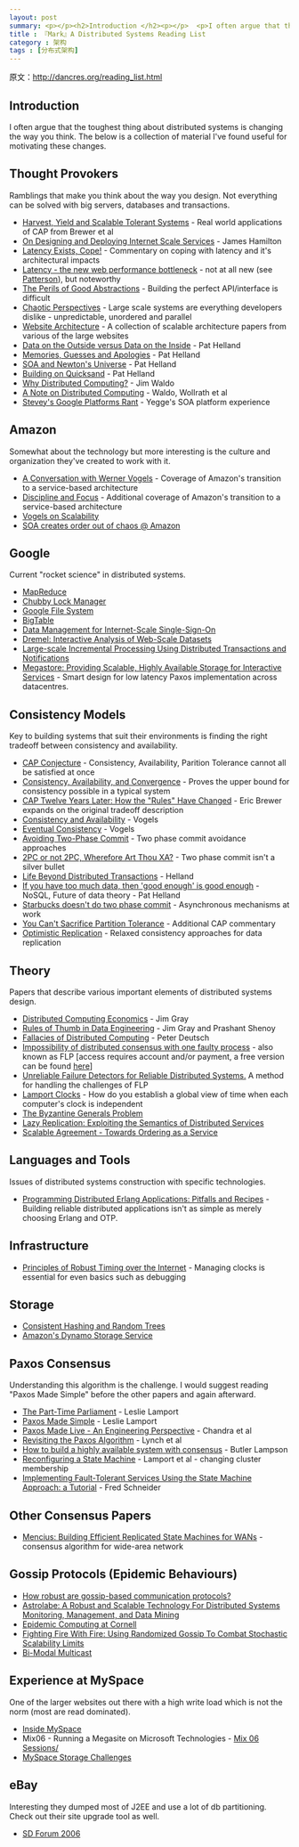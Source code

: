 ```yaml
---
layout: post
summary: <p></p><h2>Introduction </h2><p></p>  <p>I often argue that the toughest thing about distributed systems is changing the way you think.  The below is a collection of material I've found useful for motivating these changes. </p>  <h2>Thought Provokers</h2>  <p>Ramblings that make you think about the way you design.  Not everything can be solved with big servers, databases and transactions.</p>  <ul> <li><a href="http://citeseerx.ist.psu.edu/viewdoc/summary?doi=10.1.1.33.411">Harvest,   Yield and Scalable Tolerant Systems</a><a> - Real world applications of   CAP from Brewer et al</a></li><a> </a><li><a></a><a href="http://research.microsoft.com/~jamesrh/TalksAndPapers/JamesRH_Lisa.pdf">On Designing and Deploying Internet Scale Services</a> - James Hamilton</li> <li><a href="http://www.addsimplicity.com/adding_simplicity_an_engi/2007/02/latency_exists_.html">Latency Exists, Cope!</a> 	- Commentary on coping with latency and it's architectural impacts</li> <li><a href="http://www.igvita.com/2012/07/19/latency-the-new-web-performance-bottleneck/">Latency - the new web performance bottleneck</a> - not at all new (see <a href="http://dl.acm.org/citation.cfm?id=1022596">Patterson</a>), but noteworthy</li> 	 <li><a href="http://www.addsimplicity.com/adding_simplicity_an_engi/2006/12/the_perils_of_g.html">The Perils of Good Abstractions</a> 	- Building the perfect API/interface is difficult</li> 	 <li><a href="http://www.addsimplicity.com/adding_simplicity_an_engi/2007/05/chaotic_perspec.html">Chaotic Perspectives</a> 	- Large scale systems are everything developers dislike - unpredictable, unordered and parallel</li>  <li><a href="http://poorbuthappy.com/ease/archives/2007/04/29/3616/the-top-10-presentation-on-scaling-websites-twitter-flickr-bloglines-vox-and-more">Website Architecture</a> 	- A collection of scalable architecture papers from various of the large websites</li>  <li><a href="http://www.cidrdb.org/cidr2005/papers/P12.pdf">Data on the Outside versus Data on the Inside</a> - Pat Helland</li>	 <li><a href="http://blogs.msdn.com/pathelland/archive/2007/05/15/memories-guesses-and-apologies.aspx">Memories, Guesses and Apologies</a> - Pat Helland</li> <li><a href="http://blogs.msdn.com/pathelland/archive/2007/05/20/soa-and-newton-s-universe.aspx">SOA and Newton's Universe</a> - Pat Helland</li> <li><a href="http://arxiv.org/abs/0909.1788">Building on Quicksand</a> - Pat Helland</li> <li><a href="http://www.artima.com/weblogs/viewpost.jsp?thread=4247">Why Distributed Computing?</a> - Jim Waldo</li> <li><a href="http://research.sun.com/techrep/1994/abstract-29.html">A Note on Distributed Computing</a> - Waldo, Wollrath et al</li> <li><a href="https://plus.google.com/112678702228711889851/posts/eVeouesvaVX">Stevey's Google Platforms Rant</a> - Yegge's SOA platform experience</li> </ul>
title : 『Mark』A Distributed Systems Reading List	
category : 架构
tags : [分布式架构]
---
```

原文：http://dancres.org/reading_list.html

<p></p><h2>Introduction
</h2><p></p>

<p>I often argue that the toughest thing about distributed systems is changing the way you think.  The below is a collection of material I've found useful for motivating these changes.
</p>

<h2>Thought Provokers</h2>

<p>Ramblings that make you think about the way you design.  Not everything can be solved with big servers, databases and transactions.</p>

<ul>
<li><a href="http://citeseerx.ist.psu.edu/viewdoc/summary?doi=10.1.1.33.411">Harvest,
  Yield and Scalable Tolerant Systems</a><a> - Real world applications of
  CAP from Brewer et al</a></li><a>
</a><li><a></a><a href="http://research.microsoft.com/~jamesrh/TalksAndPapers/JamesRH_Lisa.pdf">On Designing and Deploying Internet Scale Services</a> - James Hamilton</li>
<li><a href="http://www.addsimplicity.com/adding_simplicity_an_engi/2007/02/latency_exists_.html">Latency Exists, Cope!</a>
	- Commentary on coping with latency and it's architectural impacts</li>
<li><a href="http://www.igvita.com/2012/07/19/latency-the-new-web-performance-bottleneck/">Latency - the new web performance bottleneck</a> - not at all new (see <a href="http://dl.acm.org/citation.cfm?id=1022596">Patterson</a>), but noteworthy</li>
	
<li><a href="http://www.addsimplicity.com/adding_simplicity_an_engi/2006/12/the_perils_of_g.html">The Perils of Good Abstractions</a>
	- Building the perfect API/interface is difficult</li>
	
<li><a href="http://www.addsimplicity.com/adding_simplicity_an_engi/2007/05/chaotic_perspec.html">Chaotic Perspectives</a>
	- Large scale systems are everything developers dislike - unpredictable, unordered and parallel</li>

<li><a href="http://poorbuthappy.com/ease/archives/2007/04/29/3616/the-top-10-presentation-on-scaling-websites-twitter-flickr-bloglines-vox-and-more">Website Architecture</a>
	- A collection of scalable architecture papers from various of the large websites</li>

<li><a href="http://www.cidrdb.org/cidr2005/papers/P12.pdf">Data on the Outside versus Data on the Inside</a> - Pat Helland</li>	
<li><a href="http://blogs.msdn.com/pathelland/archive/2007/05/15/memories-guesses-and-apologies.aspx">Memories, Guesses and Apologies</a> - Pat Helland</li>
<li><a href="http://blogs.msdn.com/pathelland/archive/2007/05/20/soa-and-newton-s-universe.aspx">SOA and Newton's Universe</a> - Pat Helland</li>
<li><a href="http://arxiv.org/abs/0909.1788">Building on Quicksand</a> - Pat Helland</li>
<li><a href="http://www.artima.com/weblogs/viewpost.jsp?thread=4247">Why Distributed Computing?</a> - Jim Waldo</li>
<li><a href="http://research.sun.com/techrep/1994/abstract-29.html">A Note on Distributed Computing</a> - Waldo, Wollrath et al</li>
<li><a href="https://plus.google.com/112678702228711889851/posts/eVeouesvaVX">Stevey's Google Platforms Rant</a> - Yegge's SOA platform experience</li>
</ul>

<h2>Amazon</h2>

<p>Somewhat about the technology but more interesting is the culture and organization they've created to work with it.</p>

<ul>
<li><a href="http://queue.acm.org/detail.cfm?id=1142065">A Conversation with Werner Vogels</a> - Coverage of Amazon's transition to a service-based architecture</li>

<li><a href="http://queue.acm.org/detail.cfm?id=1388773">Discipline and Focus</a> - Additional coverage of Amazon's transition to a service-based architecture</li>

<li><a href="http://www.itconversations.com/shows/detail1634.html">Vogels on Scalability</a></li>

<li><a href="http://searchwebservices.techtarget.com/originalContent/0,289142,sid26_gci1195702,00.html">SOA creates order out of chaos @ Amazon</a></li>
</ul>

<h2>Google</h2>

<p>Current "rocket science" in distributed systems.</p>

<ul>
<li><a href="http://labs.google.com/papers/mapreduce.html">MapReduce</a></li>

<li><a href="http://labs.google.com/papers/chubby.html">Chubby Lock Manager</a></li>

<li><a href="http://labs.google.com/papers/gfs.html">Google File System</a></li>

<li><a href="http://labs.google.com/papers/bigtable.html">BigTable</a></li>

<li><a href="http://www.usenix.org/event/worlds06/tech/prelim_papers/perl/perl.pdf">Data Management for Internet-Scale Single-Sign-On</a></li>
<li><a href="http://www.google.com/research/pubs/pub36632.html">Dremel: Interactive Analysis of Web-Scale Datasets</a></li>
<li><a href="http://www.google.com/research/pubs/pub36726.html">Large-scale Incremental Processing Using Distributed Transactions and Notifications</a></li>
<li><a href="http://www.cidrdb.org/cidr2011/Papers/CIDR11_Paper32.pdf">Megastore: Providing Scalable, Highly Available Storage for Interactive Services</a> - Smart design for low latency Paxos implementation across datacentres.</li>
</ul>

<h2>Consistency Models</h2>

<p>Key to building systems that suit their environments is finding the right tradeoff between consistency and availability.</p>

<ul>
<li><a href="http://citeseer.ist.psu.edu/544596.html">CAP Conjecture</a> - Consistency, Availability, Parition Tolerance cannot all be satisfied at once</li>
<li><a href="http://www.cs.utexas.edu/users/princem/papers/cac-tr.pdf">Consistency, Availability, and Convergence</a> - Proves the upper bound for consistency possible in a typical system</li>
<li><a href="http://www.infoq.com/articles/cap-twelve-years-later-how-the-rules-have-changed">CAP Twelve Years Later: How the "Rules" Have Changed</a> - Eric Brewer expands on the original tradeoff description</li>
<li><a href="http://www.infoq.com/news/2008/01/consistency-vs-availability">Consistency and Availability</a> - Vogels</li>
<li><a href="http://www.allthingsdistributed.com/2007/12/eventually_consistent.html">Eventual Consistency</a> - Vogels</li>
<li><a href="http://www.addsimplicity.com/adding_simplicity_an_engi/2006/12/avoiding_two_ph.html">Avoiding Two-Phase Commit</a>
	- Two phase commit avoidance approaches</li>
	
<li><a href="http://www.addsimplicity.com/adding_simplicity_an_engi/2006/12/2pc_or_not_2pc_.html">2PC or not 2PC, Wherefore Art Thou XA?</a>
	- Two phase commit isn't a silver bullet</li>
<li><a href="http://blogs.msdn.com/pathelland/archive/2007/05/16/link-to-life-beyond-distributed-transactions-an-apostate-s-opinion.aspx">Life Beyond Distributed Transactions</a>
	- Helland</li>
<li><a href="http://queue.acm.org/detail.cfm?id=1953140">If you have
	too much data, then 'good enough' is good enough</a> - NoSQL,
	Future of data theory - Pat Helland</li>
<li><a href="http://www.enterpriseintegrationpatterns.com/docs/IEEE_Software_Design_2PC.pdf">Starbucks doesn't do two phase commit</a> - Asynchronous mechanisms at work</li>
<li><a href="http://codahale.com/you-cant-sacrifice-partition-tolerance/">You Can't Sacrifice Partition Tolerance</a> - Additional CAP commentary</li>
<li><a href="http://www.ysaito.com/survey.pdf">Optimistic Replication</a> - Relaxed consistency approaches for data replication</li>
</ul>

<h2>Theory</h2>

<p>Papers that describe various important elements of distributed systems design.</p>

<ul>
<li><a href="http://research.microsoft.com/research/pubs/view.aspx?tr_id=655">Distributed Computing Economics</a> - Jim Gray</li>
<li><a href="http://research.microsoft.com/pubs/68636/ms_tr_99_100_rules_of_thumb_in_data_engineering.pdf">Rules of Thumb in Data Engineering</a> - Jim Gray and Prashant Shenoy</li>
<li><a href="http://en.wikipedia.org/wiki/Fallacies_of_Distributed_Computing">Fallacies of Distributed Computing</a> - Peter Deutsch</li>
<li><a href="http://doi.acm.org/10.1145/3149.214121">Impossibility of distributed consensus with one faulty process</a> - also known as FLP [access requires account and/or payment, a free version can be found <a href="http://groups.csail.mit.edu/tds/papers/Lynch/jacm85.pdf">here</a>]</li>
<li><a href="http://citeseer.ist.psu.edu/356748.html">Unreliable Failure Detectors for Reliable Distributed Systems.</a> A method for handling the challenges of FLP</li>
<li><a href="http://research.microsoft.com/users/lamport/pubs/time-clocks.pdf">Lamport Clocks</a> - How do you establish a global view of time when each computer's clock is independent</li>
<li><a href="http://research.microsoft.com/users/lamport/pubs/byz.pdf">The Byzantine Generals Problem</a></li>
<li><a href="http://citeseer.nj.nec.com/ladin90lazy.html">Lazy Replication: Exploiting the Semantics of Distributed Services</a></li>
<li><a href="http://www.usenix.org/event/hotdep10/tech/full_papers/Kapritsos.pdf">Scalable Agreement - Towards Ordering as a Service</a></li>
</ul>

<h2>Languages and Tools</h2>

<p>Issues of distributed systems construction with specific technologies.</p>

<ul>
<li><a href="http://docmanual.com/Read/_vp.bWFuLmx1cGF3b3JsZC5jb20-_vp..sl_content.sl_develop.sl_p37-svensson.pdf">Programming Distributed Erlang Applications: Pitfalls and Recipes</a> - Building reliable distributed applications isn't as simple as merely choosing Erlang and OTP.</li>
</ul>

	
<h2>Infrastructure</h2>
<ul>
<li><a href="http://queue.acm.org/detail.cfm?id=1773943">Principles of Robust Timing over the Internet</a> - Managing clocks is essential for even basics such as debugging</li>
</ul>

<h2>Storage</h2>
<ul>
<li><a href="http://www.akamai.com/dl/technical_publications/ConsistenHashingandRandomTreesDistributedCachingprotocolsforrelievingHotSpotsontheworldwideweb.pdf">Consistent Hashing and Random Trees</a></li>
<li><a href="http://www.allthingsdistributed.com/2007/10/amazons_dynamo.html">Amazon's Dynamo Storage Service</a></li>
</ul>

<h2>Paxos Consensus</h2>

<p>Understanding this algorithm is the challenge.  I would suggest reading "Paxos Made Simple" before the other papers and again afterward.</p>

<ul>
<li><a href="http://research.microsoft.com/users/lamport/pubs/lamport-paxos.pdf">The Part-Time Parliament</a> - Leslie Lamport</li>
<li><a href="http://research.microsoft.com/users/lamport/pubs/paxos-simple.pdf">Paxos Made Simple</a> - Leslie Lamport</li>
<li><a href="http://labs.google.com/papers/paxos_made_live.html">Paxos Made Live - An Engineering Perspective</a> - Chandra et al</li>
<li><a href="http://groups.csail.mit.edu/tds/paxos.html">Revisiting the Paxos Algorithm</a> - Lynch et al</li>
<li><a href="http://research.microsoft.com/lampson/58-Consensus/Acrobat.pdf">How to build a highly available system with consensus</a> - Butler Lampson</li>
<li><a href="http://research.microsoft.com/en-us/um/people/lamport/pubs/reconfiguration-tutorial.pdf">Reconfiguring a State Machine</a> - Lamport et al - changing cluster membership</li>
<li><a href="http://citeseer.ist.psu.edu/viewdoc/summary?doi=10.1.1.20.4762">Implementing Fault-Tolerant Services Using the State Machine Approach: a Tutorial</a> - Fred Schneider</li>
</ul>

<h2>Other Consensus Papers</h2>

<ul>
<li><a href="http://www.usenix.org/event/osdi08/tech/full_papers/mao/mao_html/">Mencius: Building Efficient Replicated State Machines for WANs</a> - consensus algorithm for wide-area network</li>
</ul>

<h2>Gossip Protocols (Epidemic Behaviours)</h2>

<ul>
<li><a href="http://infoscience.epfl.ch/record/109302?ln=en">How robust are gossip-based communication protocols?</a></li>
<li><a href="http://www.cs.cornell.edu/home/rvr/papers/astrolabe.pdf">Astrolabe: A Robust and Scalable Technology For Distributed Systems Monitoring, Management, and Data Mining</a></li>
<li><a href="http://www.allthingsdistributed.com/historical/archives/000456.html">Epidemic Computing at Cornell</a></li>
<li><a href="http://citeseerx.ist.psu.edu/viewdoc/summary?doi=10.1.1.5.4000">Fighting Fire With Fire: Using Randomized Gossip To Combat Stochastic Scalability Limits</a></li>
<li><a href="http://citeseerx.ist.psu.edu/viewdoc/summary?doi=10.1.1.17.7959">Bi-Modal Multicast</a></li>
</ul>

<h2>Experience at MySpace</h2>

<p>One of the larger websites out there with a high write load which is not the norm (most are read dominated).</p>

<ul>
<li><a href="http://www.baselinemag.com/c/a/Projects-Networks-and-Storage/Inside-MySpacecom/">Inside MySpace</a></li>

<li>Mix06 - Running a Megasite on Microsoft Technologies - <a href="http://sessions.mix06.com/">Mix 06 Sessions/</a></li>

<li><a href="http://searchstorage.techtarget.com/originalContent/0,289142,sid5_gci1232063,00.html">MySpace Storage Challenges</a></li>
</ul>

<h2>eBay</h2>

<p>Interesting they dumped most of J2EE and use a lot of db partitioning.  Check out their site upgrade tool as well.</p>

<ul>
<li><a href="http://www.addsimplicity.com.nyud.net:8080/downloads/eBaySDForum2006-11-29.pdf">SD Forum 2006</a></li>
</ul>